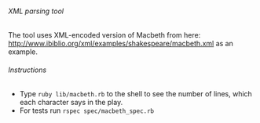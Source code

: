 ###### XML parsing tool
The tool uses XML-encoded version of Macbeth from here:  http://www.ibiblio.org/xml/examples/shakespeare/macbeth.xml as an example.
###### Instructions
* Type `ruby lib/macbeth.rb` to the shell to see the number of lines, which each character says in the play.
* For tests run `rspec spec/macbeth_spec.rb`
